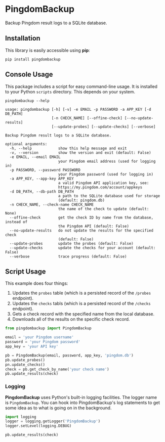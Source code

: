 # PingdomBackup

Backup Pingdom result logs to a SQLite database.

## Installation

This library is easily accessible using **pip**:

```
pip install pingdombackup
```

## Console Usage

This package includes a script for easy command-line usage. It is installed to your Python `scripts` directory. This depends on your system.

```
pingdombackup --help

usage: pingdombackup [-h] [-v] -e EMAIL -p PASSWORD -a APP_KEY [-d DB_PATH]
                     [-n CHECK_NAME] [--offine-check] [--no-update-results]
                     [--update-probes] [--update-checks] [--verbose]

Backup Pingdom result logs to a SQLite database.

optional arguments:
  -h, --help            show this help message and exit
  -v, --version         show the version and exit (default: False)
  -e EMAIL, --email EMAIL
                        your Pingdom email address (used for logging in)
  -p PASSWORD, --password PASSWORD
                        your Pingdom password (used for logging in)
  -a APP_KEY, --app-key APP_KEY
                        a valid Pingdom API application key, see:
                        https://my.pingdom.com/account/appkeys
  -d DB_PATH, --db-path DB_PATH
                        a path to the SQLite database used for storage
                        (default: pingdom.db)
  -n CHECK_NAME, --check-name CHECK_NAME
                        the name of the check to update (default: None)
  --offine-check        get the check ID by name from the database, instead of
                        the Pingdom API (default: False)
  --no-update-results   do not update the results for the specified check
                        (default: False)
  --update-probes       update the probes (default: False)
  --update-checks       update the checks for your account (default: False)
  --verbose             trace progress (default: False)
```

## Script Usage

This example does four things:

1. Updates the `probes` table (which is a persisted record of the `/probes` endpoint).
2. Updates the `checks` tabls (which is a persisted record of the `/checks` endpoint).
3. Gets a check record with the specified name from the local database.
4. Downloads all of the results on the specific check record.

```python
from pingdombackup import PingdomBackup

email = 'your Pingdom username'
password = 'your Pingdom password'
app_key = 'your API key'

pb = PingdomBackup(email, password, app_key, 'pingdom.db')
pb.update_probes()
pn.update_checks()
check = pb.get_check_by_name('your check name')
pb.update_results(check)
```

### Logging

**PingdomBackup** uses Python's built-in logging facilities. The logger name is `PingdomBackup`. You can hook into PingdomBackup's log statements to get some idea as to what is going on in the background.

```python
import logging
logger = logging.getLogger('PingdomBackup')
logger.setLevel(logging.DEBUG)

pb.update_results(check)
```
